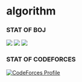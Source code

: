# algorithm

### STAT OF BOJ

<div style="display: inline-block">
  <a href="https://solved.ac/profile/cjh970422"><img src="http://mazassumnida.wtf/api/v2/generate_badge?boj=cjh970422"/></a>
  <img src="http://mazandi.herokuapp.com/api?handle=cjh970422&theme=warm"/>
  <img src="https://github-readme-solvedac.hyp3rflow.vercel.app/api/?handle=cjh970422"/>
</div>


### STAT OF CODEFORCES
[![CodeForces Profile](https://cf.leed.at?id=cjh970422)](https://codeforces.com/profile/cjh970422)
